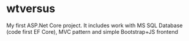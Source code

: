 # wtversus
My first ASP.Net Core project. It includes work with MS SQL Database (code first EF Core), MVC pattern and simple Bootstrap+JS frontend

